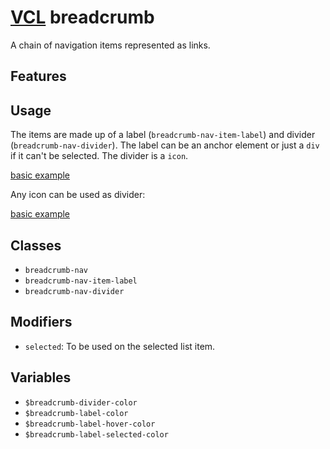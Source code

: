 # [VCL](https://vcl.github.io/) breadcrumb

A chain of navigation items represented as links.

## Features

## Usage

The items are made up of a label (`breadcrumb-nav-item-label`) and
divider (`breadcrumb-nav-divider`). The label can be an anchor element
or just a `div` if it can't be selected. The divider is a `icon`.

[basic example](/demo/example-basic.html)

Any icon can be used as divider:

[basic example](/demo/example-basic-alt.html)

## Classes

- `breadcrumb-nav`
- `breadcrumb-nav-item-label`
- `breadcrumb-nav-divider`

## Modifiers

- `selected`: To be used on the selected list item.

## Variables

- `$breadcrumb-divider-color`
- `$breadcrumb-label-color`
- `$breadcrumb-label-hover-color`
- `$breadcrumb-label-selected-color`
